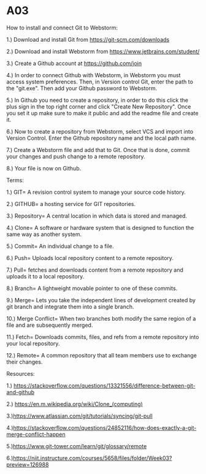 # A03
How to install and connect Git to Webstorm:

1.) Download and install Git from https://git-scm.com/downloads

2.) Download and install Webstorm from https://www.jetbrains.com/student/

3.) Create a Github account at https://github.com/join

4.) In order to connect Github with Webstorm, in Webstorm you must access system preferences. Then, in Version
control Git, enter the path to the "git.exe". Then add your Github password to Webstorm.

5.) In Github you need to create a repository, in order to do this click the plus sign in the top right corner and click "Create New Repository". Once you set it up make sure to make it public and add the readme file and create it. 

6.) Now to create a repository from Webstorm, select VCS and import into Version Control. Enter the Github repository name and the local path name.

7.) Create a Webstorm file and add that to Git. Once that is done, commit your changes and push change to a remote repository. 

8.) Your file is now on Github.



Terms:

1.) GIT= A revision control system to manage your source code history.

2.) GITHUB= a hosting service for GIT repositories.

3.) Repository= A central location in which data is stored and managed. 

4.) Clone= A software or hardware system that is designed to function the same way as another system. 

5.) Commit= An individual change to a file. 

6.) Push= Uploads local repository content to a remote repository. 

7.) Pull= fetches and downloads content from a remote repository and uploads it to a local repository.

8.) Branch= A lightweight movable pointer to one of these commits.

9.) Merge= Lets you take the independent lines of development created by git branch and integrate them into a single branch.

10.) Merge Conflict= When two branches both modify the same region of a file and are subsequently merged.

11.) Fetch= Downloads commits, files, and refs from a remote repository into your local repository.

12.) Remote=  A common repository that all team members use to exchange their changes.




Resources:

1.) https://stackoverflow.com/questions/13321556/difference-between-git-and-github

2.) https://en.m.wikipedia.org/wiki/Clone_(computing)

3.)https://www.atlassian.com/git/tutorials/syncing/git-pull

4.)https://stackoverflow.com/questions/24852116/how-does-exactly-a-git-merge-conflict-happen

5.)https://www.git-tower.com/learn/git/glossary/remote

6.)https://njit.instructure.com/courses/5658/files/folder/Week03?preview=126988
